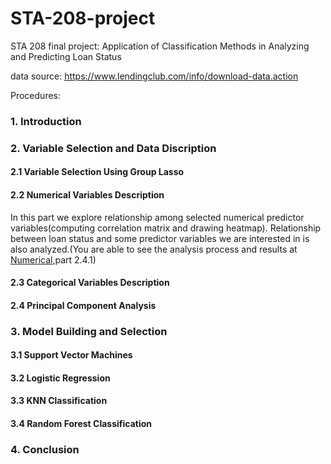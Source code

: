 # STA-208-project
STA 208 final project: Application of Classification Methods in Analyzing and Predicting Loan Status

data source: https://www.lendingclub.com/info/download-data.action

Procedures:

### 1. Introduction

### 2. Variable Selection and Data Discription

#### 2.1 Variable Selection Using Group Lasso

#### 2.2 Numerical Variables Description
In this part we explore relationship among selected numerical predictor variables(computing correlation matrix and drawing heatmap). Relationship between loan status and some predictor variables we are interested in is also analyzed.(You are able to see the analysis process and results at [Numerical](https://resources.lendingclub.com/LCDataDictionary.xlsx),part 2.4.1)

#### 2.3 Categorical Variables Description

#### 2.4 Principal Component Analysis

### 3. Model Building and Selection

#### 3.1 Support Vector Machines

#### 3.2 Logistic Regression

#### 3.3 KNN Classification

#### 3.4 Random Forest Classification

### 4. Conclusion
